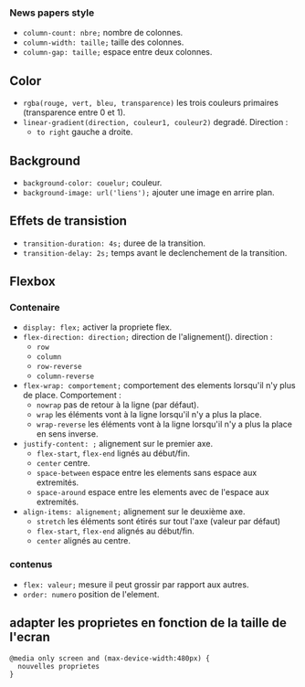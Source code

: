 ### News papers style

* `column-count: nbre;` nombre de colonnes.
* `column-width: taille;` taille des colonnes.
* `column-gap: taille;` espace entre deux colonnes.

## Color

* `rgba(rouge, vert, bleu, transparence)` les trois couleurs primaires (transparence entre 0 et 1).
* `linear-gradient(direction, couleur1, couleur2)` degradé.
Direction :
  * `to right` gauche a droite.

## Background

* `background-color: couelur;` couleur.
* `background-image: url('liens');` ajouter une image en arrire plan.

## Effets de transistion

* `transition-duration: 4s;` duree de la transition.
* `transition-delay: 2s;` temps avant le declenchement de la transition.

## Flexbox

### Contenaire
* `display: flex;` activer la propriete flex.
* `flex-direction: direction;` direction de l'alignement().
direction :
  * `row`
  * `column`
  * `row-reverse`
  * `column-reverse`
* `flex-wrap: comportement;` comportement des elements lorsqu'il n'y plus de place.
Comportement :
  * `nowrap` pas de retour à la ligne (par défaut).
  * `wrap` les éléments vont à la ligne lorsqu'il n'y a plus la place.
  * `wrap-reverse` les éléments vont à la ligne lorsqu'il n'y a plus la place en sens inverse.
* `justify-content: ;` alignement sur le premier axe.
  * `flex-start`, `flex-end` lignés au début/fin.
  * `center` centre.
  * `space-between` espace entre les elements sans espace aux extremités.
  * `space-around` espace entre les elements avec de l'espace aux extremités.
* `align-items: alignement;` alignement sur le deuxième axe.
  * `stretch` les éléments sont étirés sur tout l'axe (valeur par défaut)
  * `flex-start`, `flex-end` alignés au début/fin.
  * `center` alignés au centre.
### contenus

* `flex: valeur;` mesure il peut grossir par rapport aux autres.
* `order: numero` position de l'element.

## adapter les proprietes en fonction de la taille de l'ecran

```
@media only screen and (max-device-width:480px) {
  nouvelles proprietes
}
```

